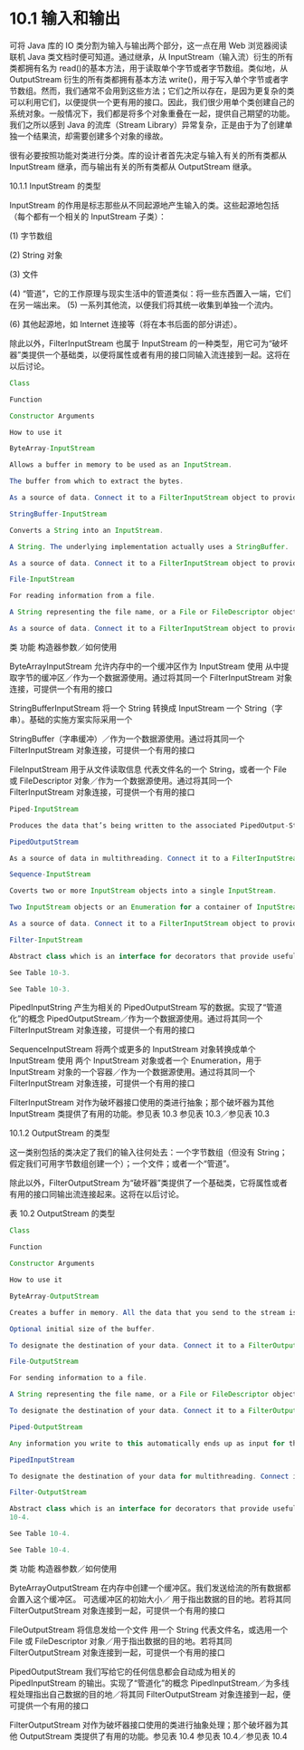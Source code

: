 # 10.1 输入和输出

可将 Java 库的 IO 类分割为输入与输出两个部分，这一点在用 Web 浏览器阅读联机 Java 类文档时便可知道。通过继承，从 InputStream（输入流）衍生的所有类都拥有名为 read()的基本方法，用于读取单个字节或者字节数组。类似地，从 OutputStream 衍生的所有类都拥有基本方法 write()，用于写入单个字节或者字节数组。然而，我们通常不会用到这些方法；它们之所以存在，是因为更复杂的类可以利用它们，以便提供一个更有用的接口。因此，我们很少用单个类创建自己的系统对象。一般情况下，我们都是将多个对象重叠在一起，提供自己期望的功能。我们之所以感到 Java 的流库（Stream Library）异常复杂，正是由于为了创建单独一个结果流，却需要创建多个对象的缘故。

很有必要按照功能对类进行分类。库的设计者首先决定与输入有关的所有类都从 InputStream 继承，而与输出有关的所有类都从 OutputStream 继承。

10.1.1 InputStream 的类型

InputStream 的作用是标志那些从不同起源地产生输入的类。这些起源地包括（每个都有一个相关的 InputStream 子类）：

(1) 字节数组

(2) String 对象

(3) 文件

(4) “管道”，它的工作原理与现实生活中的管道类似：将一些东西置入一端，它们在另一端出来。 (5) 一系列其他流，以便我们将其统一收集到单独一个流内。

(6) 其他起源地，如 Internet 连接等（将在本书后面的部分讲述）。

除此以外，FilterInputStream 也属于 InputStream 的一种类型，用它可为“破坏器”类提供一个基础类，以便将属性或者有用的接口同输入流连接到一起。这将在以后讨论。

```java
Class

Function

Constructor Arguments

How to use it

ByteArray-InputStream

Allows a buffer in memory to be used as an InputStream.

The buffer from which to extract the bytes.

As a source of data. Connect it to a FilterInputStream object to provide a useful interface.

StringBuffer-InputStream

Converts a String into an InputStream.

A String. The underlying implementation actually uses a StringBuffer.

As a source of data. Connect it to a FilterInputStream object to provide a useful interface.

File-InputStream

For reading information from a file.

A String representing the file name, or a File or FileDescriptor object.

As a source of data. Connect it to a FilterInputStream object to provide a useful interface.
```

类 功能 构造器参数／如何使用

ByteArrayInputStream 允许内存中的一个缓冲区作为 InputStream 使用 从中提取字节的缓冲区／作为一个数据源使用。通过将其同一个 FilterInputStream 对象连接，可提供一个有用的接口

StringBufferInputStream 将一个 String 转换成 InputStream 一个 String（字串）。基础的实施方案实际采用一个

StringBuffer（字串缓冲）／作为一个数据源使用。通过将其同一个 FilterInputStream 对象连接，可提供一个有用的接口

FileInputStream 用于从文件读取信息 代表文件名的一个 String，或者一个 File 或 FileDescriptor 对象／作为一个数据源使用。通过将其同一个 FilterInputStream 对象连接，可提供一个有用的接口

```java
Piped-InputStream

Produces the data that’s being written to the associated PipedOutput-Stream. Implements the “piping” concept.

PipedOutputStream

As a source of data in multithreading. Connect it to a FilterInputStream object to provide a useful interface.

Sequence-InputStream

Coverts two or more InputStream objects into a single InputStream.

Two InputStream objects or an Enumeration for a container of InputStream objects.

As a source of data. Connect it to a FilterInputStream object to provide a useful interface.

Filter-InputStream

Abstract class which is an interface for decorators that provide useful functionality to the other InputStream classes. See Table 10-3.

See Table 10-3.

See Table 10-3.
```

PipedInputString 产生为相关的 PipedOutputStream 写的数据。实现了“管道化”的概念 PipedOutputStream／作为一个数据源使用。通过将其同一个 FilterInputStream 对象连接，可提供一个有用的接口

SequenceInputStream 将两个或更多的 InputStream 对象转换成单个 InputStream 使用 两个 InputStream 对象或者一个 Enumeration，用于 InputStream 对象的一个容器／作为一个数据源使用。通过将其同一个 FilterInputStream 对象连接，可提供一个有用的接口

FilterInputStream 对作为破坏器接口使用的类进行抽象；那个破坏器为其他 InputStream 类提供了有用的功能。参见表 10.3 参见表 10.3／参见表 10.3

10.1.2 OutputStream 的类型

这一类别包括的类决定了我们的输入往何处去：一个字节数组（但没有 String；假定我们可用字节数组创建一个）；一个文件；或者一个“管道”。

除此以外，FilterOutputStream 为“破坏器”类提供了一个基础类，它将属性或者有用的接口同输出流连接起来。这将在以后讨论。

表 10.2 OutputStream 的类型

```java
Class

Function

Constructor Arguments

How to use it

ByteArray-OutputStream

Creates a buffer in memory. All the data that you send to the stream is placed in this buffer.

Optional initial size of the buffer.

To designate the destination of your data. Connect it to a FilterOutputStream object to provide a useful interface.

File-OutputStream

For sending information to a file.

A String representing the file name, or a File or FileDescriptor object.

To designate the destination of your data. Connect it to a FilterOutputStream object to provide a useful interface.

Piped-OutputStream

Any information you write to this automatically ends up as input for the associated PipedInput-Stream. Implements the “piping” concept.

PipedInputStream

To designate the destination of your data for multithreading. Connect it to a FilterOutputStream object to provide a useful interface.

Filter-OutputStream

Abstract class which is an interface for decorators that provide useful functionality to the other OutputStream classes. See Table
10-4.

See Table 10-4.

See Table 10-4.
```

类 功能 构造器参数／如何使用

ByteArrayOutputStream 在内存中创建一个缓冲区。我们发送给流的所有数据都会置入这个缓冲区。 可选缓冲区的初始大小／
用于指出数据的目的地。若将其同 FilterOutputStream 对象连接到一起，可提供一个有用的接口

FileOutputStream 将信息发给一个文件 用一个 String 代表文件名，或选用一个 File 或 FileDescriptor 对象／用于指出数据的目的地。若将其同 FilterOutputStream 对象连接到一起，可提供一个有用的接口

PipedOutputStream 我们写给它的任何信息都会自动成为相关的 PipedInputStream 的输出。实现了“管道化”的概念 PipedInputStream／为多线程处理指出自己数据的目的地／将其同 FilterOutputStream 对象连接到一起，便可提供一个有用的接口

FilterOutputStream 对作为破坏器接口使用的类进行抽象处理；那个破坏器为其他 OutputStream 类提供了有用的功能。参见表 10.4 参见表 10.4／参见表 10.4
